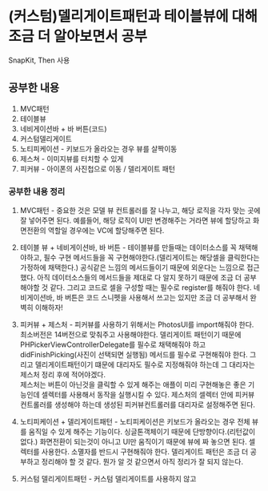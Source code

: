 # (커스텀)델리게이트패턴과 테이블뷰에 대해 조금 더 알아보면서 공부

SnapKit, Then 사용



## 공부한 내용
1. MVC패턴
2. 테이블뷰
3. 네비게이션바 + 바 버튼(코드)
4. 커스텀델리게이트
5. 노티피케이션 - 키보드가 올라오는 경우 뷰를 살짝이동
6. 제스쳐 - 이미지뷰를 터치할 수 있게
7. 피커뷰 - 아이폰의 사진첩으로 이동 / 델리게이트 패턴



### 공부한 내용 정리
1. MVC패턴 - 중요한 것은 모델 뷰 컨트롤러를 잘 나누고, 해당 로직을 각자 맞는 곳에 잘 넣어주면 된다.
            예를들어, 해당 로직이 UI만 변경해주는 거라면 뷰에 할당하고
            화면전환의 역할일 경우에는 VC에 할당해주면 된다.
            
2. 테이블 뷰 + 네비게이션바, 바 버튼 - 테이블뷰를 만들때는 데이터소스를 꼭 채택해야하고, 필수 구현 메서드들을 꼭 구현해야한다.(델리게이트는 해당셀을 클릭한다는 가정하에 채택한다.)
                                공식같은 느낌의 메서드들이기 때문에 외운다는 느낌으로 접근했다.
                                아직 데이터소스들의 메서드들을 제대로 다 알지 못하기 때문에 조금 더 공부 해야할 것 같다.
                                그리고 코드로 셀을 구성할 때는 필수로 register를 해줘야 한다.
                                네비게이션바, 바 버튼은 코드 스니펫을 사용해서 쓰고는 있지만 조금 더 공부해서 완벽히 이해하자!
                                
3. 피커뷰 + 제스처 - 피커뷰를 사용하기 위해서는 PhotosUI를 import해줘야 한다. 최소버전은 14버전으로 맞춰주고 사용해야한다.
                  델리게이트 패턴이기 때문에 PHPickerViewControllerDelegate를 필수로 채택해줘야 하고 didFinishPicking(사진이 선택되면 실행됨) 메서드를 
                  필수로 구현해줘야 한다. 그리고 델리게이트패턴이기 떄문에 대리자도 필수로 지정해줘야 하는데 그 대리자는 제스처 정리 후에 적어야겠다.\
                  제스처는 버튼이 아닌것을 클릭할 수 있게 해주는 애플이 미리 구현해놓은 좋은 기능인데 셀렉터를 사용해서 동작을 실행시킬 수 있다.
                  제스처의 셀렉터 안에 피커뷰 컨트롤러를 생성해야 하는데 생성된 피커뷰컨트롤러를 대리자로 설정해주면 된다.
                  

4. 노티피케이션 + 델리게이트패턴 - 노티피케이션은 키보드가 올라오는 경우 전체 뷰를 움직일 수 있게 해주는 기능이다. 싱글톤객체이기 때문에 단방향이다.(리턴값이 없다.)
                            화면전환이 되는것이 아니고 UI만 움직이기 때문에 뷰에 짜 놓으면 된다. 셀렉터를 사용한다. 소멸자를 반드시 구현해줘야 한다.
                            델리게이트 패턴은 조금 더 공부하고 정리해야 할 것 같다. 뭔가 알 것 같으면서 아직 정리가 잘 되지 않는다.
                            
5. 커스텀 델리게이트패턴 - 커스텀 델리게이트를 사용하지 않고
                            
                            
                            
<!-- 노티피케이션 VS 델리게이트패턴

노티피케이션은 싱글톤객체로, 단방향이다. 보내면 받는거만 가능하다. 행동을 발생하면 그 행동을 받은 객체는 행동(selector)만을 할 수 있다.
리턴값이 없다.


델리게이트패턴은 쌍방향이다. 객체와 객체간의 의사소통이 가능하다.
리턴값이 있다. -->




